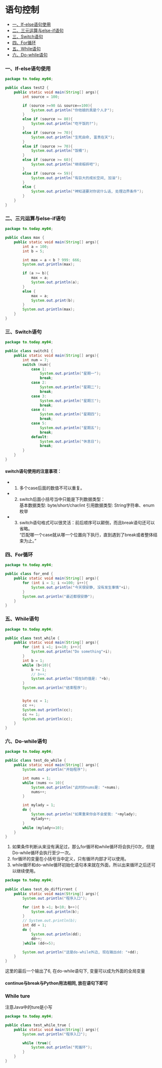 语句控制  
====
<!-- GFM-TOC -->
* [一、If-else语句使用](#一If-else语句使用)
* [二、三元运算与else-if语句](#二三元运算与else-if语句)
* [三、Switch语句](#三Switch语句)
* [四、For循环](#四For循环)
* [五、While语句](#五While语句)
* [六、Do-while语句](#Do-while语句)
<!-- GFM-TOC -->



### 一、If-else语句使用
```Java
package to.today.my04;

public class test2 {
    public static void main(String[] args){
        int source = 100;

        if (source >=90 && source==100){
            System.out.println("你他娘的真是个人才");
        }
        else if (source >= 80){
            System.out.println("吃干饭的?");
        }
        else if (source >= 70){
            System.out.println("生死由命, 富贵在天");
        }
        else if (source >= 70){
            System.out.println("饭桶");
        }
        else if (source >= 60){
            System.out.println("继续板砖吧");
        }
        else if (source <= 59){
            System.out.println("有巨大的成长空间, 加油");
        }
        else {
            System.out.println("神知道要对你说什么话, 处理边界条件");
        }
    }
}

```
### 二、三元运算与else-if语句
```Java
package to.today.my04;

public class max {
    public static void main(String[] args){
        int a = 100;
        int b = 5;

        int max = a < b ? 999: 666;
        System.out.println(max);

        if (a >= b){
            max = a;
            System.out.println(a);
        }
        else {
            max = a;
            System.out.print(b);
        }
        System.out.println(max);
    }
}
```
### 三、Switch语句 
```Java
package to.today.my04;

public class switch1 {
    public static void main(String[] args){
        int num = 7;
        switch (num){
            case 1:
                System.out.println("星期一");
                break;
            case 2:
                System.out.println("星期二");
                break;
            case 3:
                System.out.println("星期三");
                break;
            case 4:
                System.out.println("星期四");
                break;
            case 5:
                System.out.println("星期五");
                break;
            default:
                System.out.println("休息日");
                break;
        }
    }
}
```
#### switch语句使用的注意事项：
* 1. 多个case后面的数值不可以重复。   

* 2. switch后面小括号当中只能是下列数据类型：   
基本数据类型: byte/short/char/int
引用数据类型: String字符串、enum枚举

* 3. switch语句格式可以很灵活：前后顺序可以颠倒，而且break语句还可以省略。   
“匹配哪一个case就从哪一个位置向下执行，直到遇到了break或者整体结束为止。”    

### 四、For循环
```Java
package to.today.my04;

public class for_end {
    public static void main(String[] args){
        for (int i = 1; i <=100; i++){
            System.out.println("今天很安静, 没有发生事情"+i);
        }
        System.out.println("最近都很安静");
    }
}
```

### 五、While语句  
```Java
package to.today.my04;

public class test_while {
    public static void main(String[] args){
        for (int i =1; i<=10; i++){
            System.out.println("Do something"+i);
        }
        int b = 1;
        while (b<10){
            b += 1;
            // b++;
            System.out.println("现在b的值是: "+b);
        }
        System.out.println("结束程序");


        byte cc = 1;
        cc ++;
        System.out.println(cc);
        cc += 1;
        System.out.println(cc);
    }
}
```

### 六、Do-while语句
```Java
package to.today.my04;

public class test_do_while {
    public static void main(String[] args){
        System.out.println("开始程序");

        int nums = 1;
        while (nums <= 10){
            System.out.println("此时的nums是: "+nums);
            nums++;
        }

        int mylady = 1;
        do {
            System.out.println("如果重来你会不会爱我: "+mylady);
            mylady++;
        }
        while (mylady<=10);
    }
}
```
1. 如果条件判断从来没有满足过，那么for循环和while循环将会执行0次，但是Do-while循环会执行至少一次。   
2. for循环的变量在小括号当中定义，只有循环内部才可以使用。   
3. while循环和do-while循环初始化语句本来就在外面，所以出来循环之后还可以继续使用。     

```Java
package to.today.my04;
 
public class test_do_diffirrent {
    public static void main(String[] args){
        System.out.println("程序入口");

        for (int b =1; b<10; b++){
            System.out.println(b);
        }
        // System.out.println(b);
        int dd = 1;
        do {
            System.out.println(dd);
            dd++;
        }while (dd<=5);

        System.out.println("这是do-while外边, 现在输出dd: "+dd);
    }
}
```
这里的最后一个输出了6, 在do-while语句下, 变量可以成为外面的全局变量      

#### continue与break与Python用法相同, 放在语句下即可  


### While ture  
注意Java中的ture是小写   
```Java
package to.today.my04;

public class test_while_true {
    public static void main(String[] args){
        System.out.println("程序入口");

        while (true){
            System.out.println("死循环");
        }
    }
}
```



